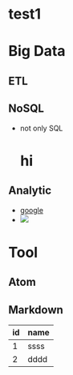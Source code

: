 # test1

# Big Data
## ETL
## NoSQL
* not only SQL
<htmp><h1>hi</h1></html>
## Analytic
* [google](http://google.com)
* ![](http://finfra.com/f/f.png)

# Tool
## Atom
## Markdown

|id  |name|
|----|-----|
|1   |ssss|
|2   |dddd|
